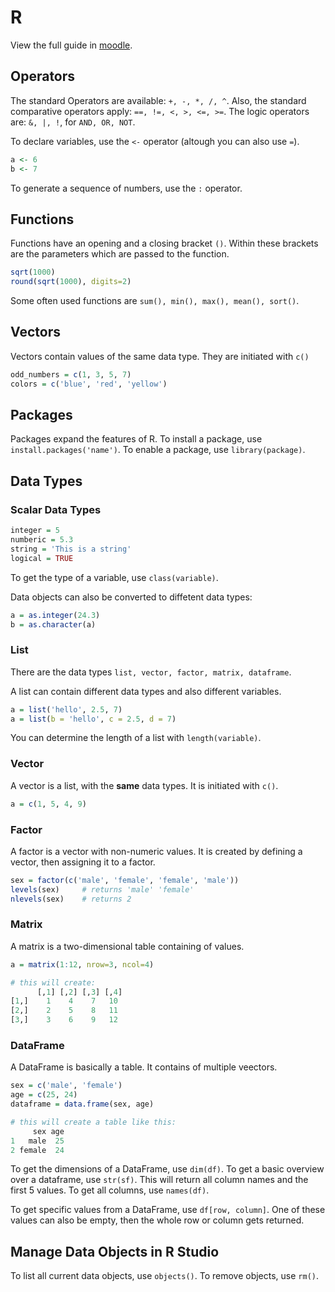 # R

View the full guide in [moodle](https://e-learning.hdm-stuttgart.de/moodle/pluginfile.php/222982/mod_resource/content/6/R_Basics.html).



## Operators

The standard Operators are available: `+, -, *, /, ^`.
Also, the standard comparative operators apply: `==, !=, <, >, <=, >=`.
The logic operators are: `&, |, !`, for `AND, OR, NOT`.

To declare variables, use the `<-` operator (altough you can also use `=`).

```r
a <- 6
b <- 7
```

To generate a sequence of numbers, use the `:` operator.



## Functions

Functions have an opening and a closing bracket `()`. Within these brackets are the parameters which are passed to the function.

```r
sqrt(1000)
round(sqrt(1000), digits=2)
```

Some often used functions are `sum(), min(), max(), mean(), sort()`.



## Vectors

Vectors contain values of the same data type.
They are initiated with `c()`

```r
odd_numbers = c(1, 3, 5, 7)
colors = c('blue', 'red', 'yellow')
```



## Packages

Packages expand the features of R. To install a package, use `install.packages('name')`.
To enable a package, use `library(package)`.



## Data Types

### Scalar Data Types

```r
integer = 5
numberic = 5.3
string = 'This is a string'
logical = TRUE
```

To get the type of a variable, use `class(variable)`.

Data objects can also be converted to diffetent data types:

```r
a = as.integer(24.3)
b = as.character(a)
```



### List

There are the data types `list, vector, factor, matrix, dataframe`.

A list can contain different data types and also different variables.

```r
a = list('hello', 2.5, 7)
a = list(b = 'hello', c = 2.5, d = 7)
```

You can determine the length of a list with `length(variable)`.



### Vector

A vector is a list, with the __same__ data types. It is initiated with `c()`.

```r
a = c(1, 5, 4, 9)
```



### Factor

A factor is a vector with non-numeric values. It is created by defining a vector, then assigning it to a factor.

```r
sex = factor(c('male', 'female', 'female', 'male'))
levels(sex)     # returns 'male' 'female'
nlevels(sex)    # returns 2
```



### Matrix

A matrix is a two-dimensional table containing of values.

```r
a = matrix(1:12, nrow=3, ncol=4)

# this will create:
      [,1] [,2] [,3] [,4]
[1,]    1    4    7   10
[2,]    2    5    8   11
[3,]    3    6    9   12
```



### DataFrame

A DataFrame is basically a table. It contains of multiple veectors.

```r
sex = c('male', 'female')
age = c(25, 24)
dataframe = data.frame(sex, age)

# this will create a table like this:
     sex age
1   male  25
2 female  24
```

To get the dimensions of a DataFrame, use `dim(df)`.
To get a basic overview over a dataframe, use `str(sf)`. This will return all column names and the first 5 values.
To get all columns, use `names(df)`.

To get specific values from a DataFrame, use `df[row, column]`. One of these values can also be empty, then the whole row or column gets returned.



## Manage Data Objects in R Studio

To list all current data objects, use `objects()`. To remove objects, use `rm()`.
